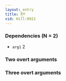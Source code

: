```yaml
---
layout: entry
title: རྡིབ་
vid: Hill:0921
---
```

### Dependencies (N = 2)
* `arg1` 2


### Two overt arguments


### Three overt arguments
